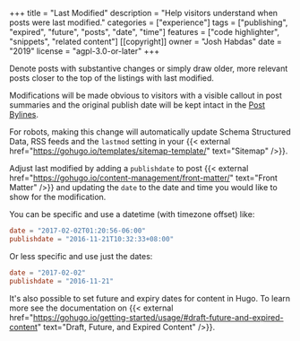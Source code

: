 +++
title = "Last Modified"
description = "Help visitors understand when posts were last modified."
categories = ["experience"]
tags = ["publishing", "expired", "future", "posts", "date", "time"]
features = ["code highlighter", "snippets", "related content"]
[[copyright]]
  owner = "Josh Habdas"
  date = "2019"
  license = "agpl-3.0-or-later"
+++

Denote posts with substantive changes or simply draw older, more relevant posts closer to the top of the listings with last modified.

Modifications will be made obvious to visitors with a visible callout in post summaries and the original publish date will be kept intact in the [Post Bylines](../post-bylines).

For robots, making this change will automatically update Schema Structured Data, RSS feeds and the `lastmod` setting in your {{< external href="https://gohugo.io/templates/sitemap-template/" text="Sitemap" />}}.

Adjust last modified by adding a `publishdate` to post {{< external href="https://gohugo.io/content-management/front-matter/" text="Front Matter" />}} and updating the `date` to the date and time you would like to show for the modification.

You can be specific and use a datetime (with timezone offset) like:

```toml
date = "2017-02-02T01:20:56-06:00"
publishdate = "2016-11-21T10:32:33+08:00"
```

Or less specific and use just the dates:

```toml
date = "2017-02-02"
publishdate = "2016-11-21"
```

It's also possible to set future and expiry dates for content in Hugo. To learn more see the documentation on {{< external href="https://gohugo.io/getting-started/usage/#draft-future-and-expired-content" text="Draft, Future, and Expired Content" />}}.
